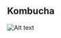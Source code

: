 ## Kombucha

![Alt text]([https://github.com/will-bc/arvore_de_habilidades/blob/main/kombucha/%C3%81rvore%20de%20aprendizado.jpg] "teste")

